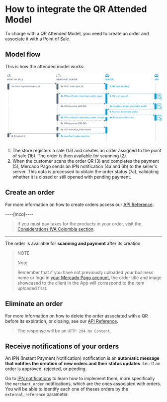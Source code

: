 # How to integrate the QR Attended Model

To charge with a QR Attended Model, you need to create an order and associate it with a Point of Sale.

## Model flow

This is how the attended model works:

![Payment flow at QR Mercado Pago POS](/images/mobile/qr-user-flow.en.png)

1. The store registers a sale (1a) and creates an order assigned to the point of sale (1b). The order is then available for scanning (2).
2. When the customer scans the order QR (3) and completes the payment (5), Mercado Pago sends an IPN notification (4a and 6b) to the seller's server. This data is processed to obtain the order status (7a), validating whether it is closed or still opened with pending payment.

## Create an order

For more information on how to create orders access our [API Reference](/developers/en/reference/instore_orders_v2/_instore_qr_seller_collectors_user_id_stores_external_store_id_pos_external_pos_id_orders/put).

----[mco]----
> If you must pay taxes for the products in your order, visit the [Considerations IVA Colombia section](/developers/en/guides/additional-content/localization/iva-colombia).
------------
The order is available for **scanning and payment** after its creation.

> NOTE
>
> Note
>
> Remember that if you have not previously uploaded your business name or logo in [your Mercado Pago account,](https://www.mercadopago.com.ar/settings/account) the order title and image showcased to the client in the App will correspond to the item uploaded first.

## Eliminate an order

For more information on how to delete the order associated with a QR before its expiration, or closing, see our [API Reference](/developers/en/reference/instore_orders_v2/_instore_qr_seller_collectors_user_id_pos_external_pos_id_orders/delete).

> The response will be an `HTTP 204 No Content`.

## Receive notifications of your orders

An IPN (Instant Payment Notification) notification is an **automatic message that notifies the creation of new orders and their status updates**. I.e.: If an order is approved, rejected, or pending.

Go to [IPN notifications](/developers/en/docs/qr-code/additional-content/your-integrations/notifications/ipn) to learn how to implement them, more specifically the `merchant_order` notifications, which are the ones associated with orders. You will be able to identify each one of theses orders by the `external_reference` parameter.
